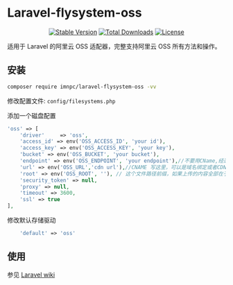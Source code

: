 # Laravel-flysystem-oss

<p align="center">
    <a href="https://packagist.org/packages/larva/laravel-flysystem-oss"><img src="https://poser.pugx.org/larva/laravel-flysystem-oss/v/stable" alt="Stable Version"></a>
    <a href="https://packagist.org/packages/larva/laravel-flysystem-oss"><img src="https://poser.pugx.org/larva/laravel-flysystem-oss/downloads" alt="Total Downloads"></a>
    <a href="https://packagist.org/packages/larva/laravel-flysystem-oss"><img src="https://poser.pugx.org/larva/laravel-flysystem-oss/license" alt="License"></a>
</p>

适用于 Laravel 的阿里云 OSS 适配器，完整支持阿里云 OSS 所有方法和操作。

## 安装

```bash
composer require imnpc/laravel-flysystem-oss -vv
```

修改配置文件: `config/filesystems.php`

添加一个磁盘配置

```php
'oss' => [
    'driver'     => 'oss',
    'access_id' => env('OSS_ACCESS_ID', 'your id'),
    'access_key' => env('OSS_ACCESS_KEY', 'your key'),
    'bucket' => env('OSS_BUCKET', 'your bucket'),
    'endpoint' => env('OSS_ENDPOINT', 'your endpoint'),//不要用CName,经过测试，官方SDK实现不靠谱
    'url' => env('OSS_URL','cdn url'),//CNAME 写这里，可以是域名绑定或者CDN地址 如 https://www.bbb.com 末尾不要斜杠
    'root' => env('OSS_ROOT', ''), // 这个文件路径前缀，如果上传的内容全部在子目录就填写，否则为空
    'security_token' => null,
    'proxy' => null,
    'timeout' => 3600,
    'ssl' => true
],
```

修改默认存储驱动

```php
    'default' => 'oss'
```

## 使用

参见 [Laravel wiki](https://laravel.com/docs/9.x/filesystem)
